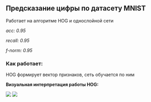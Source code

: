 ## Предсказание цифры по датасету MNIST

Работает на алгоритме HOG и однослойной сети

*acc: 0.95*

*recall: 0.95*

*f-norm: 0.95*

### Как работает:

HOG формирует вектор признаков, сеть обучается по ним

**Визуальная интерпретация работы HOG:**

![](https://github.com/iiifd2u/kaggle/tree/main/Digit%20Recognition/records/0.JPG)
![](https://github.com/iiifd2u/kaggle/tree/main/Digit%20Recognition/records/0.JPG)

